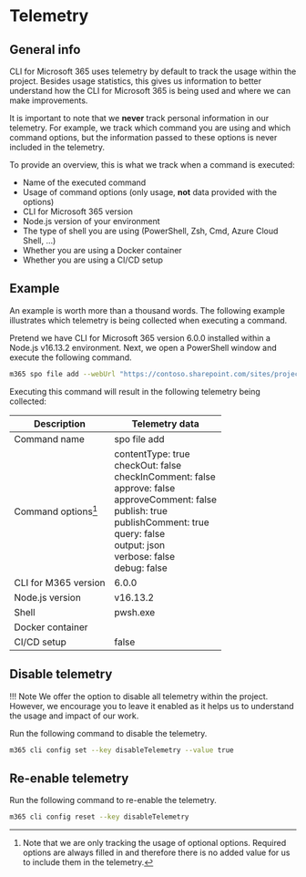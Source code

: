 # Telemetry

## General info

CLI for Microsoft 365 uses telemetry by default to track the usage within the project. Besides usage statistics, this gives us information to better understand how the CLI for Microsoft 365 is being used and where we can make improvements.

It is important to note that we **never** track personal information in our telemetry. For example, we track which command you are using and which command options, but the information passed to these options is never included in the telemetry.

To provide an overview, this is what we track when a command is executed:

- Name of the executed command
- Usage of command options (only usage, **not** data provided with the options)
- CLI for Microsoft 365 version
- Node.js version of your environment
- The type of shell you are using (PowerShell, Zsh, Cmd, Azure Cloud Shell, ...)
- Whether you are using a Docker container
- Whether you are using a CI/CD setup

## Example

An example is worth more than a thousand words. The following example illustrates which telemetry is being collected when executing a command.

Pretend we have CLI for Microsoft 365 version 6.0.0 installed within a Node.js v16.13.2 environment. Next, we open a PowerShell window and execute the following command.

```sh
m365 spo file add --webUrl "https://contoso.sharepoint.com/sites/project-x" --folder "/sites/project-x/Shared Documents" --path "C:\MS365.jpg" --contentType "Picture" --publish --publishComment "Lorem ipsum"
```

Executing this command will result in the following telemetry being collected:

Description | Telemetry data
----- | -----
Command name | spo file add
Command options[^1] | contentType: true<br />checkOut: false<br />checkInComment: false<br />approve: false<br />approveComment: false<br />publish: true<br />publishComment: true<br />query: false<br />output: json<br />verbose: false<br />debug: false
CLI for M365 version | 6.0.0
Node.js version | v16.13.2
Shell | pwsh.exe
Docker container | 
CI/CD setup | false

## Disable telemetry

!!! Note
    We offer the option to disable all telemetry within the project. However, we encourage you to leave it enabled as it helps us to understand the usage and impact of our work.

Run the following command to disable the telemetry.

```sh
m365 cli config set --key disableTelemetry --value true
```

## Re-enable telemetry

Run the following command to re-enable the telemetry.

```sh
m365 cli config reset --key disableTelemetry
```

[^1]: Note that we are only tracking the usage of optional options. Required options are always filled in and therefore there is no added value for us to include them in the telemetry.
